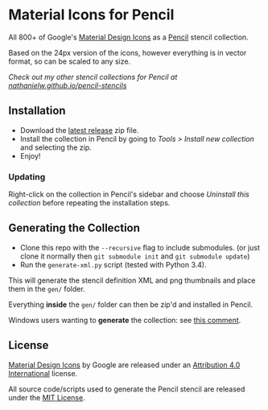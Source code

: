 # Material Icons for Pencil
All 800+ of Google's [Material Design Icons](https://github.com/google/material-design-icons) as a [Pencil](https://github.com/prikhi/pencil) stencil collection.

Based on the 24px version of the icons, however everything is in vector format, so can be scaled to any size.

*Check out my other stencil collections for Pencil at [nathanielw.github.io/pencil-stencils](http://nathanielw.github.io/pencil-stencils/)*

## Installation
- Download the [latest release](https://github.com/nathanielw/Material-Icons-for-Pencil/releases/latest) zip file.
- Install the collection in Pencil by going to *Tools > Install new collection* and selecting the zip.
- Enjoy!

### Updating
Right-click on the collection in Pencil's sidebar and choose _Uninstall this collection_ before repeating the installation steps.

## Generating the Collection
- Clone this repo with the `--recursive` flag to include submodules. (or just clone it normally then `git submodule init` and `git submodule update`)
- Run the `generate-xml.py` script (tested with Python 3.4).

This will generate the stencil definition XML and png thumbnails and place them in the `gen/` folder.

Everything **inside** the `gen/` folder can then be zip'd and installed in Pencil.

Windows users wanting to **generate** the collection: see [this comment](https://github.com/nathanielw/Material-Icons-for-Pencil/issues/2#issuecomment-108849198).

## License
[Material Design Icons](https://github.com/google/material-design-icons) by Google are released under an [Attribution 4.0 International](http://creativecommons.org/licenses/by/4.0/) license.

All source code/scripts used to generate the Pencil stencil are released under the [MIT License](http://opensource.org/licenses/mit-license.php).

